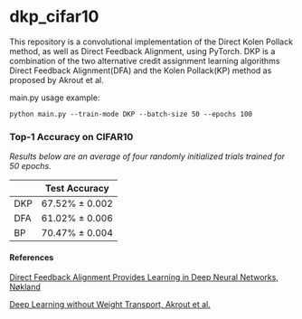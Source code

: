 # dkp_cifar10
This repository is a convolutional implementation of the Direct Kolen Pollack method, as well as Direct Feedback Alignment, using PyTorch. DKP is a combination of the two alternative credit assignment learning algorithms Direct Feedback Alignment(DFA) and the Kolen Pollack(KP) method as proposed by Akrout et al.

main.py usage example:
```
python main.py --train-mode DKP --batch-size 50 --epochs 100
```

### Top-1 Accuracy on CIFAR10

*Results below are an average of four randomly initialized trials trained for 50 epochs.*

|               |  Test Accuracy  |
| ------------- | --------------- |
|      DKP      | 67.52% ± 0.002  |
|      DFA      | 61.02% ± 0.006  |
|      BP       | 70.47% ± 0.004  |


#### References

<a href="http://papers.nips.cc/paper/6441-direct-feedback-alignment-provides-learning-in-deep-neural-networks.pdf" target="_blank">Direct Feedback Alignment Provides Learning in
Deep Neural Networks, Nøkland</a>

<a href="https://arxiv.org/pdf/1904.05391.pdf" target="_blank">Deep Learning without Weight Transport, Akrout et al.</a>
